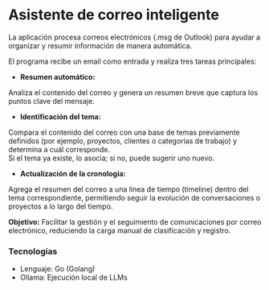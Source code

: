 # Asistente de correo inteligente

La aplicación procesa correos electrónicos (.msg de Outlook) para ayudar a organizar y resumir información de manera automática.  

El programa recibe un email como entrada y realiza tres tareas principales:

- __Resumen automático:__
  
Analiza el contenido del correo y genera un resumen breve que captura los puntos clave del mensaje.

- __Identificación del tema:__
  
Compara el contenido del correo con una base de temas previamente definidos (por ejemplo, proyectos, clientes o categorías de trabajo) y determina a cuál corresponde.  
Si el tema ya existe, lo asocia; si no, puede sugerir uno nuevo.

- __Actualización de la cronología:__

Agrega el resumen del correo a una línea de tiempo (timeline) dentro del tema correspondiente, permitiendo seguir la evolución de conversaciones o proyectos a lo largo del tiempo.

__Objetivo:__ Facilitar la gestión y el seguimiento de comunicaciones por correo electrónico, reduciendo la carga manual de clasificación y registro.


### Tecnologías 

- Lenguaje: Go (Golang)
- Ollama: Ejecución local de LLMs
